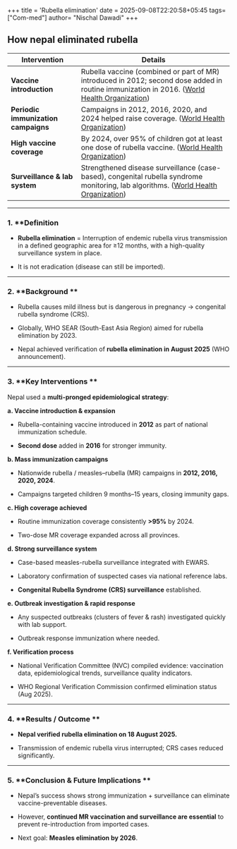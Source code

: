+++
title = 'Rubella elimination'
date = 2025-09-08T22:20:58+05:45
tags= ["Com-med"]
author= "Nischal Dawadi"
+++
## How nepal eliminated rubella 

|Intervention|Details|
|---|---|
|**Vaccine introduction**|Rubella vaccine (combined or part of MR) introduced in 2012; second dose added in routine immunization in 2016. ([World Health Organization](https://www.who.int/nepal/news/detail/18-08-2025-nepal-eliminates-rubella?utm_source=chatgpt.com "Nepal eliminates rubella"))|
|**Periodic immunization campaigns**|Campaigns in 2012, 2016, 2020, and 2024 helped raise coverage. ([World Health Organization](https://www.who.int/southeastasia/news/detail/19-08-2025-nepal-verified-for-rubella-elimination--who-south-east-asia-region-achieves-major-milestone?utm_source=chatgpt.com "Nepal Verified for Rubella Elimination: WHO South-East Asia Region Achieves Major Milestone"))|
|**High vaccine coverage**|By 2024, over 95% of children got at least one dose of rubella vaccine. ([World Health Organization](https://www.who.int/southeastasia/news/detail/19-08-2025-nepal-verified-for-rubella-elimination--who-south-east-asia-region-achieves-major-milestone?utm_source=chatgpt.com "Nepal Verified for Rubella Elimination: WHO South-East Asia Region Achieves Major Milestone"))|
|**Surveillance & lab system**|Strengthened disease surveillance (case-based), congenital rubella syndrome monitoring, lab algorithms. ([World Health Organization](https://www.who.int/nepal/news/detail/18-08-2025-nepal-eliminates-rubella?utm_source=chatgpt.com "Nepal eliminates rubella"))|

---
### 1. **Definition 

- **Rubella elimination** = Interruption of endemic rubella virus transmission in a defined geographic area for ≥12 months, with a high-quality surveillance system in place.

- It is not eradication (disease can still be imported).

---

### 2. **Background **

- Rubella causes mild illness but is dangerous in pregnancy → congenital rubella syndrome (CRS).

- Globally, WHO SEAR (South-East Asia Region) aimed for rubella elimination by 2023.

- Nepal achieved verification of **rubella elimination in August 2025** (WHO announcement).


---

### 3. **Key Interventions **

Nepal used a **multi-pronged epidemiological strategy**:

**a. Vaccine introduction & expansion**

- Rubella-containing vaccine introduced in **2012** as part of national immunization schedule.

- **Second dose** added in **2016** for stronger immunity.


**b. Mass immunization campaigns**

- Nationwide rubella / measles–rubella (MR) campaigns in **2012, 2016, 2020, 2024**.

- Campaigns targeted children 9 months–15 years, closing immunity gaps.


**c. High coverage achieved**

- Routine immunization coverage consistently **>95%** by 2024.

- Two-dose MR coverage expanded across all provinces.


**d. Strong surveillance system**

- Case-based measles-rubella surveillance integrated with EWARS.

- Laboratory confirmation of suspected cases via national reference labs.

- **Congenital Rubella Syndrome (CRS) surveillance** established.


**e. Outbreak investigation & rapid response**

- Any suspected outbreaks (clusters of fever & rash) investigated quickly with lab support.

- Outbreak response immunization where needed.


**f. Verification process**

- National Verification Committee (NVC) compiled evidence: vaccination data, epidemiological trends, surveillance quality indicators.

- WHO Regional Verification Commission confirmed elimination status (Aug 2025).


---

### 4. **Results / Outcome **

- **Nepal verified rubella elimination on 18 August 2025.**

- Transmission of endemic rubella virus interrupted; CRS cases reduced significantly.


---

### 5. **Conclusion & Future Implications **

- Nepal’s success shows strong immunization + surveillance can eliminate vaccine-preventable diseases.

- However, **continued MR vaccination and surveillance are essential** to prevent re-introduction from imported cases.

- Next goal: **Measles elimination by 2026**.